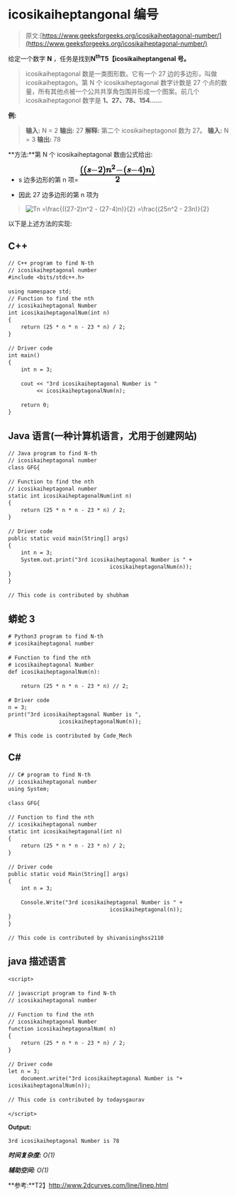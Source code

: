 # icosikaiheptangonal 编号

> 原文:[https://www.geeksforgeeks.org/icosikaiheptagonal-number/](https://www.geeksforgeeks.org/icosikaiheptagonal-number/)

给定一个数字 **N** ，任务是找到**N<sup>th</sup>T5【icosikaiheptangenal 号。** 

> icosikaiheptagonal 数是一类图形数。它有一个 27 边的多边形，叫做 icosikaiheptagon。第 N 个 icosikaiheptagonal 数字计数是 27 个点的数量，所有其他点被一个公共共享角包围并形成一个图案。前几个 icosikaiheptagonol 数字是 **1、27、78、154……**

**例:**

> **输入:** N = 2
> **输出:** 27
> **解释:**
> 第二个 icosikaiheptagonol 数为 27。
> **输入:** N = 3
> **输出:** 78

**方法:**第 N 个 icosikaiheptagonal 数由公式给出:

*   s 边多边形的第 n 项= ![\frac{((s-2)n^2 - (s-4)n)}{2}   ](img/e1b7be7ec1f82453b47cd0c23edff33f.png "Rendered by QuickLaTeX.com")

*   因此 27 边多边形的第 n 项为

> ![Tn =\frac{((27-2)n^2 - (27-4)n)}{2} =\frac{(25n^2 - 23n)}{2}   ](img/0d96112ea3b79ace31a2f7881f1c439b.png "Rendered by QuickLaTeX.com")

以下是上述方法的实现:

## C++

```
// C++ program to find N-th
// icosikaiheptagonal number
#include <bits/stdc++.h>

using namespace std;
// Function to find the nth
// icosikaiheptagonal Number
int icosikaiheptagonalNum(int n)
{
    return (25 * n * n - 23 * n) / 2;
}

// Driver code
int main()
{
    int n = 3;

    cout << "3rd icosikaiheptagonal Number is "
         << icosikaiheptagonalNum(n);

    return 0;
}
```

## Java 语言(一种计算机语言，尤用于创建网站)

```
// Java program to find N-th
// icosikaiheptagonal number
class GFG{

// Function to find the nth
// icosikaiheptagonal number
static int icosikaiheptagonalNum(int n)
{
    return (25 * n * n - 23 * n) / 2;
}

// Driver code
public static void main(String[] args)
{
    int n = 3;
    System.out.print("3rd icosikaiheptagonal Number is " +
                                icosikaiheptagonalNum(n));
}
}

// This code is contributed by shubham
```

## 蟒蛇 3

```
# Python3 program to find N-th
# icosikaiheptagonal number

# Function to find the nth
# icosikaiheptagonal Number
def icosikaiheptagonalNum(n):

    return (25 * n * n - 23 * n) // 2;

# Driver code
n = 3;
print("3rd icosikaiheptagonal Number is ",
                icosikaiheptagonalNum(n));

# This code is contributed by Code_Mech
```

## C#

```
// C# program to find N-th
// icosikaiheptagonal number
using System;

class GFG{

// Function to find the nth
// icosikaiheptagonal number
static int icosikaiheptagonal(int n)
{
    return (25 * n * n - 23 * n) / 2;
}

// Driver code
public static void Main(String[] args)
{
    int n = 3;

    Console.Write("3rd icosikaiheptagonal Number is " +
                                icosikaiheptagonal(n));
}
}

// This code is contributed by shivanisinghss2110
```

## java 描述语言

```
<script>

// javascript program to find N-th
// icosikaiheptagonal number

// Function to find the nth
// icosikaiheptagonal Number
function icosikaiheptagonalNum( n)
{
    return (25 * n * n - 23 * n) / 2;
}

// Driver code
let n = 3;
    document.write("3rd icosikaiheptagonal Number is "+ icosikaiheptagonalNum(n));

// This code is contributed by todaysgaurav

</script>
```

**Output:** 

```
3rd icosikaiheptagonal Number is 78
```

***时间复杂度:** O(1)*

***辅助空间:** O(1)*

**参考:**T2】http://www.2dcurves.com/line/linep.html
